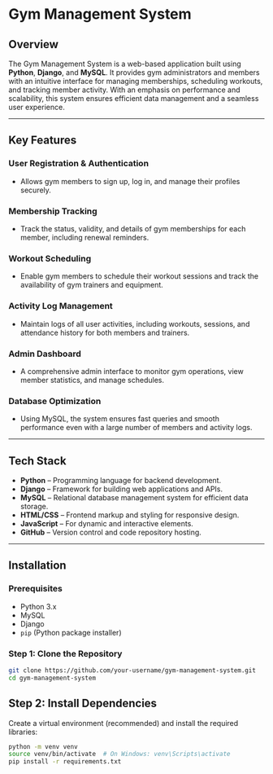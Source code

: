 # **Gym Management System**

## **Overview**
The Gym Management System is a web-based application built using **Python**, **Django**, and **MySQL**. It provides gym administrators and members with an intuitive interface for managing memberships, scheduling workouts, and tracking member activity. With an emphasis on performance and scalability, this system ensures efficient data management and a seamless user experience.

---

## **Key Features**
### **User Registration & Authentication**
- Allows gym members to sign up, log in, and manage their profiles securely.

### **Membership Tracking**
- Track the status, validity, and details of gym memberships for each member, including renewal reminders.

### **Workout Scheduling**
- Enable gym members to schedule their workout sessions and track the availability of gym trainers and equipment.

### **Activity Log Management**
- Maintain logs of all user activities, including workouts, sessions, and attendance history for both members and trainers.

### **Admin Dashboard**
- A comprehensive admin interface to monitor gym operations, view member statistics, and manage schedules.

### **Database Optimization**
- Using MySQL, the system ensures fast queries and smooth performance even with a large number of members and activity logs.

---

## **Tech Stack**
- **Python** – Programming language for backend development.
- **Django** – Framework for building web applications and APIs.
- **MySQL** – Relational database management system for efficient data storage.
- **HTML/CSS** – Frontend markup and styling for responsive design.
- **JavaScript** – For dynamic and interactive elements.
- **GitHub** – Version control and code repository hosting.

---

## **Installation**

### **Prerequisites**
- Python 3.x
- MySQL
- Django
- `pip` (Python package installer)

### **Step 1: Clone the Repository**
```bash
git clone https://github.com/your-username/gym-management-system.git
cd gym-management-system
```
## **Step 2: Install Dependencies**
Create a virtual environment (recommended) and install the required libraries:

```bash
python -m venv venv
source venv/bin/activate  # On Windows: venv\Scripts\activate
pip install -r requirements.txt

